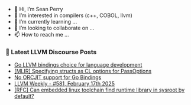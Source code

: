 - 👋 Hi, I’m Sean Perry
- 👀 I’m interested in compilers (c++, COBOL, llvm)
- 🌱 I’m currently learning ...
- 💞️ I’m looking to collaborate on ...
- 📫 How to reach me ...

<!---
s66perry/s66perry is a ✨ special ✨ repository because its `README.md` (this file) appears on your GitHub profile.
You can click the Preview link to take a look at your changes.
--->
### 📕 Latest LLVM Discourse Posts

<!-- DISCOURSE-LLVM:START -->
- [Go LLVM bindings choice for language development](https://discourse.llvm.org/t/go-llvm-bindings-choice-for-language-development/84592#post_3)
- [[MLIR] Specifying structs as CL options for PassOptions](https://discourse.llvm.org/t/mlir-specifying-structs-as-cl-options-for-passoptions/84652#post_3)
- [No ORCJIT support for Go Bindings](https://discourse.llvm.org/t/no-orcjit-support-for-go-bindings/84686#post_3)
- [LLVM Weekly - #581, February 17th 2025](https://discourse.llvm.org/t/llvm-weekly-581-february-17th-2025/84694#post_1)
- [[RFC] Can embedded linux toolchain find runtime library in sysroot by default?](https://discourse.llvm.org/t/rfc-can-embedded-linux-toolchain-find-runtime-library-in-sysroot-by-default/84693#post_2)
<!-- DISCOURSE-LLVM:END -->
